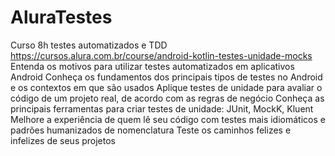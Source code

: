 # AluraTestes
Curso 8h testes automatizados e TDD
https://cursos.alura.com.br/course/android-kotlin-testes-unidade-mocks
Entenda os motivos para utilizar testes automatizados em aplicativos Android
Conheça os fundamentos dos principais tipos de testes no Android e os contextos em que são usados
Aplique testes de unidade para avaliar o código de um projeto real, de acordo com as regras de negócio
Conheça as principais ferramentas para criar testes de unidade: JUnit, MockK, Kluent
Melhore a experiência de quem lê seu código com testes mais idiomáticos e padrões humanizados de nomenclatura
Teste os caminhos felizes e infelizes de seus projetos
